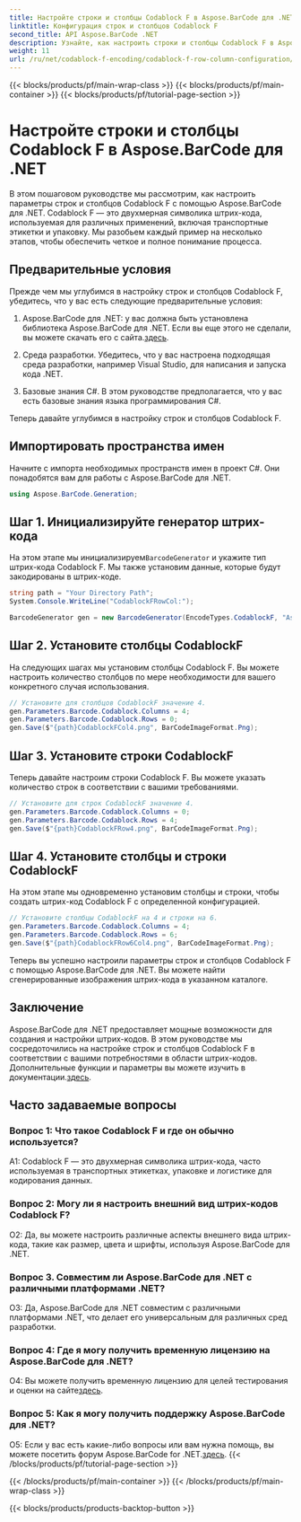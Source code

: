 ```yaml
---
title: Настройте строки и столбцы Codablock F в Aspose.BarCode для .NET
linktitle: Конфигурация строк и столбцов Codablock F
second_title: API Aspose.BarCode .NET
description: Узнайте, как настроить строки и столбцы Codablock F в Aspose.BarCode для .NET. Создавайте индивидуальные 2D-штрих-коды для различных приложений.
weight: 11
url: /ru/net/codablock-f-encoding/codablock-f-row-column-configuration/
---
```


{{< blocks/products/pf/main-wrap-class >}}
{{< blocks/products/pf/main-container >}}
{{< blocks/products/pf/tutorial-page-section >}}

# Настройте строки и столбцы Codablock F в Aspose.BarCode для .NET

В этом пошаговом руководстве мы рассмотрим, как настроить параметры строк и столбцов Codablock F с помощью Aspose.BarCode для .NET. Codablock F — это двухмерная символика штрих-кода, используемая для различных применений, включая транспортные этикетки и упаковку. Мы разобьем каждый пример на несколько этапов, чтобы обеспечить четкое и полное понимание процесса.

## Предварительные условия

Прежде чем мы углубимся в настройку строк и столбцов Codablock F, убедитесь, что у вас есть следующие предварительные условия:

1.  Aspose.BarCode для .NET: у вас должна быть установлена библиотека Aspose.BarCode для .NET. Если вы еще этого не сделали, вы можете скачать его с сайта.[здесь](https://releases.aspose.com/barcode/net/).

2. Среда разработки. Убедитесь, что у вас настроена подходящая среда разработки, например Visual Studio, для написания и запуска кода .NET.

3. Базовые знания C#. В этом руководстве предполагается, что у вас есть базовые знания языка программирования C#.

Теперь давайте углубимся в настройку строк и столбцов Codablock F.

## Импортировать пространства имен

Начните с импорта необходимых пространств имен в проект C#. Они понадобятся вам для работы с Aspose.BarCode для .NET.

```csharp
using Aspose.BarCode.Generation;
```

## Шаг 1. Инициализируйте генератор штрих-кода

 На этом этапе мы инициализируем`BarcodeGenerator` и укажите тип штрих-кода Codablock F. Мы также установим данные, которые будут закодированы в штрих-коде.

```csharp
string path = "Your Directory Path";
System.Console.WriteLine("CodablockFRowCol:");

BarcodeGenerator gen = new BarcodeGenerator(EncodeTypes.CodablockF, "Aspose.Barcode");
```

## Шаг 2. Установите столбцы CodablockF

На следующих шагах мы установим столбцы Codablock F. Вы можете настроить количество столбцов по мере необходимости для вашего конкретного случая использования.

```csharp
// Установите для столбцов CodablockF значение 4.
gen.Parameters.Barcode.Codablock.Columns = 4;
gen.Parameters.Barcode.Codablock.Rows = 0;
gen.Save($"{path}CodablockFCol4.png", BarCodeImageFormat.Png);
```

## Шаг 3. Установите строки CodablockF

Теперь давайте настроим строки Codablock F. Вы можете указать количество строк в соответствии с вашими требованиями.

```csharp
// Установите для строк CodablockF значение 4.
gen.Parameters.Barcode.Codablock.Columns = 0;
gen.Parameters.Barcode.Codablock.Rows = 4;
gen.Save($"{path}CodablockFRow4.png", BarCodeImageFormat.Png);
```

## Шаг 4. Установите столбцы и строки CodablockF

На этом этапе мы одновременно установим столбцы и строки, чтобы создать штрих-код Codablock F с определенной конфигурацией.

```csharp
// Установите столбцы CodablockF на 4 и строки на 6.
gen.Parameters.Barcode.Codablock.Columns = 4;
gen.Parameters.Barcode.Codablock.Rows = 6;
gen.Save($"{path}CodablockFRow6Col4.png", BarCodeImageFormat.Png);
```

Теперь вы успешно настроили параметры строк и столбцов Codablock F с помощью Aspose.BarCode для .NET. Вы можете найти сгенерированные изображения штрих-кода в указанном каталоге.

## Заключение

 Aspose.BarCode для .NET предоставляет мощные возможности для создания и настройки штрих-кодов. В этом руководстве мы сосредоточились на настройке строк и столбцов Codablock F в соответствии с вашими потребностями в области штрих-кодов. Дополнительные функции и параметры вы можете изучить в документации.[здесь](https://reference.aspose.com/barcode/net/).

## Часто задаваемые вопросы

### Вопрос 1: Что такое Codablock F и где он обычно используется?

A1: Codablock F — это двухмерная символика штрих-кода, часто используемая в транспортных этикетках, упаковке и логистике для кодирования данных.

### Вопрос 2: Могу ли я настроить внешний вид штрих-кодов Codablock F?

О2: Да, вы можете настроить различные аспекты внешнего вида штрих-кода, такие как размер, цвета и шрифты, используя Aspose.BarCode для .NET.

### Вопрос 3. Совместим ли Aspose.BarCode для .NET с различными платформами .NET?

О3: Да, Aspose.BarCode для .NET совместим с различными платформами .NET, что делает его универсальным для различных сред разработки.

### Вопрос 4: Где я могу получить временную лицензию на Aspose.BarCode для .NET?

 О4: Вы можете получить временную лицензию для целей тестирования и оценки на сайте[здесь](https://purchase.aspose.com/temporary-license/).

### Вопрос 5: Как я могу получить поддержку Aspose.BarCode для .NET?

 О5: Если у вас есть какие-либо вопросы или вам нужна помощь, вы можете посетить форум Aspose.BarCode for .NET.[здесь](https://forum.aspose.com/c/barcode/13).
{{< /blocks/products/pf/tutorial-page-section >}}

{{< /blocks/products/pf/main-container >}}
{{< /blocks/products/pf/main-wrap-class >}}

{{< blocks/products/products-backtop-button >}}
